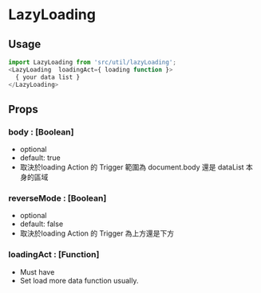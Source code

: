 # LazyLoading
## Usage

```javascript
import LazyLoading from 'src/util/lazyLoading';
<LazyLoading  loadingAct={ loading function }>
  { your data list }
</LazyLoading>
```

## Props
### body : [Boolean]
- optional
- default: true
- 取決於loading Action 的 Trigger 範圍為 document.body 還是 dataList 本身的區域

### reverseMode : [Boolean]
- optional
- default: false
- 取決於loading Action 的 Trigger 為上方還是下方

### loadingAct : [Function]
- Must have
- Set load more data function usually.
